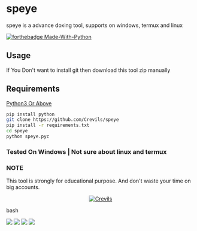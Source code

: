 # speye
speye is a advance doxing tool, supports on windows, termux and linux


[![forthebadge Made-With-Python](http://ForTheBadge.com/images/badges/made-with-python.svg)](https://www.python.org/)

## Usage 

If You Don't want to install git then download this tool zip manually

## Requirements
[Python3 Or Above](https://www.python.org/downloads/)

```bash
pip install python
git clone https://github.com/Crevils/speye 
pip install -r requirements.txt
cd speye
python speye.pyc
```
### Tested On Windows | Not sure about linux and termux

### NOTE
This tool is strongly for educational purpose. And don't waste your time on big accounts.

<p align="center"><a href="https://github.com/crevils"><img title="Crevils" src="https://github-readme-stats.vercel.app/api?username=crevils&show_icons=true&include_all_commits=true&theme=chartreuse-dark&cache_seconds=3200"></a>
</p>

bash


<a href="https://t.me/hackerExploits"><img src="https://img.shields.io/badge/Join-Telegram%20Channel-red.svg?logo=Telegram"></a>
<a href="https://t.me/hacker_Chatroom"><img src="https://img.shields.io/badge/Join-Telegram%20Group-blue.svg?logo=telegram"></a>
<a href="https://www.youtube.com/watch?v=7Z2dhGSUrT4"><img src="https://img.shields.io/badge/Video%20Tutorial-red.svg?logo=Youtube"></a>
<a href="https://t.me/hackerExploits"><img src="https://img.shields.io/badge/Reprt%20Bugs-greeen.svg?logo=Bugs"></a>
